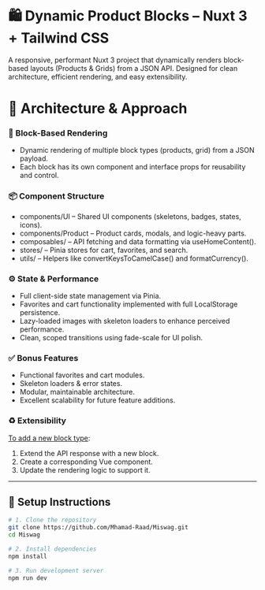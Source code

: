 # 🛍️ Dynamic Product Blocks – Nuxt 3 + Tailwind CSS

A responsive, performant Nuxt 3 project that dynamically renders block-based layouts (Products & Grids) from a JSON API. Designed for clean architecture, efficient rendering, and easy extensibility.

# 🧠 Architecture & Approach
### 🔳 Block-Based Rendering
- Dynamic rendering of multiple block types (products, grid) from a JSON payload.
- Each block has its own component and interface props for reusability and control.

### 📦 Component Structure
- components/UI – Shared UI components (skeletons, badges, states, icons).
- components/Product – Product cards, modals, and logic-heavy parts.
- composables/ – API fetching and data formatting via useHomeContent().
- stores/ – Pinia stores for cart, favorites, and search.
- utils/ – Helpers like convertKeysToCamelCase() and formatCurrency().

### ⚙️ State & Performance
- Full client-side state management via Pinia.
- Favorites and cart functionality implemented with full LocalStorage persistence.
- Lazy-loaded images with skeleton loaders to enhance perceived performance.
- Clean, scoped transitions using fade-scale for UI polish.

### ✅ Bonus Features
- Functional favorites and cart modules.
- Skeleton loaders & error states.
- Modular, maintainable architecture.
- Excellent scalability for future feature additions.

### ♻️ Extensibility

<ins>To add a new block type</ins>:

1. Extend the API response with a new block.
2. Create a corresponding Vue component.
3. Update the rendering logic to support it.






---

## 🚀 Setup Instructions

```bash
# 1. Clone the repository
git clone https://github.com/Mhamad-Raad/Miswag.git
cd Miswag

# 2. Install dependencies
npm install

# 3. Run development server
npm run dev

